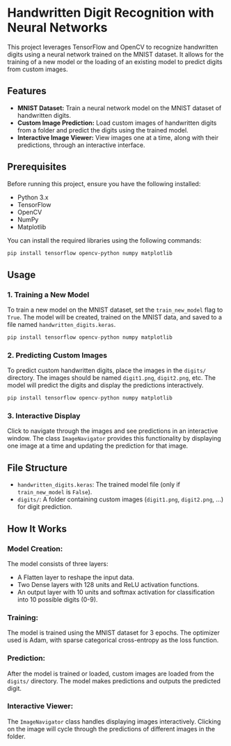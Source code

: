 # Handwritten Digit Recognition with Neural Networks

This project leverages TensorFlow and OpenCV to recognize handwritten digits using a neural network trained on the MNIST dataset. It allows for the training of a new model or the loading of an existing model to predict digits from custom images.

## Features

- **MNIST Dataset:** Train a neural network model on the MNIST dataset of handwritten digits.
- **Custom Image Prediction:** Load custom images of handwritten digits from a folder and predict the digits using the trained model.
- **Interactive Image Viewer:** View images one at a time, along with their predictions, through an interactive interface.

## Prerequisites

Before running this project, ensure you have the following installed:

- Python 3.x
- TensorFlow
- OpenCV
- NumPy
- Matplotlib

You can install the required libraries using the following commands:

```bash
pip install tensorflow opencv-python numpy matplotlib
```

## Usage

### 1. Training a New Model
To train a new model on the MNIST dataset, set the `train_new_model` flag to `True`. The model will be created, trained on the MNIST data, and saved to a file named `handwritten_digits.keras`.

```python
pip install tensorflow opencv-python numpy matplotlib
```

### 2. Predicting Custom Images
To predict custom handwritten digits, place the images in the `digits/` directory. The images should be named `digit1.png`, `digit2.png`, etc. The model will predict the digits and display the predictions interactively.

```python
pip install tensorflow opencv-python numpy matplotlib
```

### 3. Interactive Display
Click to navigate through the images and see predictions in an interactive window. The class `ImageNavigator` provides this functionality by displaying one image at a time and updating the prediction for that image.

## File Structure

- `handwritten_digits.keras`: The trained model file (only if `train_new_model` is `False`).
- `digits/`: A folder containing custom images (`digit1.png`, `digit2.png`, ...) for digit prediction.

## How It Works

### Model Creation:
The model consists of three layers:
- A Flatten layer to reshape the input data.
- Two Dense layers with 128 units and ReLU activation functions.
- An output layer with 10 units and softmax activation for classification into 10 possible digits (0-9).

### Training:
The model is trained using the MNIST dataset for 3 epochs. The optimizer used is Adam, with sparse categorical cross-entropy as the loss function.

### Prediction:
After the model is trained or loaded, custom images are loaded from the `digits/` directory. The model makes predictions and outputs the predicted digit.

### Interactive Viewer:
The `ImageNavigator` class handles displaying images interactively. Clicking on the image will cycle through the predictions of different images in the folder.
